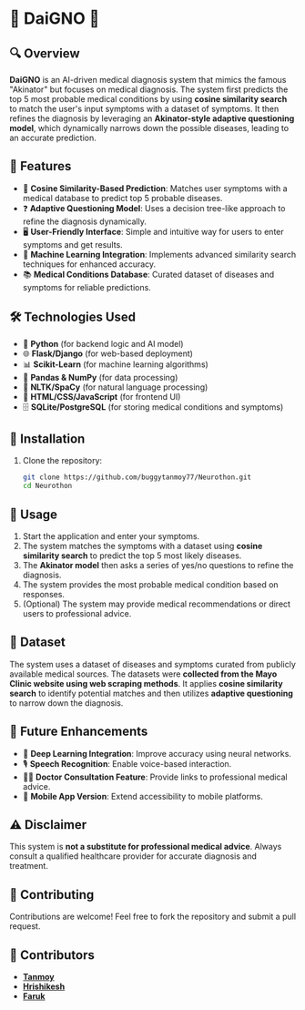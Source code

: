 # 🏥 DaiGNO 🤖

## 🔍 Overview
**DaiGNO** is an AI-driven medical diagnosis system that mimics the famous "Akinator" but focuses on medical diagnosis. The system first predicts the top 5 most probable medical conditions by using **cosine similarity search** to match the user's input symptoms with a dataset of symptoms. It then refines the diagnosis by leveraging an **Akinator-style adaptive questioning model**, which dynamically narrows down the possible diseases, leading to an accurate prediction.

## 🌟 Features
- 🏥 **Cosine Similarity-Based Prediction**: Matches user symptoms with a medical database to predict top 5 probable diseases.
- ❓ **Adaptive Questioning Model**: Uses a decision tree-like approach to refine the diagnosis dynamically.
- 🖥️ **User-Friendly Interface**: Simple and intuitive way for users to enter symptoms and get results.
- 🤖 **Machine Learning Integration**: Implements advanced similarity search techniques for enhanced accuracy.
- 📚 **Medical Conditions Database**: Curated dataset of diseases and symptoms for reliable predictions.

## 🛠️ Technologies Used
- 🐍 **Python** (for backend logic and AI model)
- 🌐 **Flask/Django** (for web-based deployment)
- 📊 **Scikit-Learn** (for machine learning algorithms)
- 🔢 **Pandas & NumPy** (for data processing)
- 📝 **NLTK/SpaCy** (for natural language processing)
- 🎨 **HTML/CSS/JavaScript** (for frontend UI)
- 🗄️ **SQLite/PostgreSQL** (for storing medical conditions and symptoms)

## 🚀 Installation
1. Clone the repository:
   ```bash
   git clone https://github.com/buggytanmoy77/Neurothon.git
   cd Neurothon
   ```

## 🏃 Usage
1. Start the application and enter your symptoms.
2. The system matches the symptoms with a dataset using **cosine similarity search** to predict the top 5 most likely diseases.
3. The **Akinator model** then asks a series of yes/no questions to refine the diagnosis.
4. The system provides the most probable medical condition based on responses.
5. (Optional) The system may provide medical recommendations or direct users to professional advice.

## 📂 Dataset
The system uses a dataset of diseases and symptoms curated from publicly available medical sources. The datasets were **collected from the Mayo Clinic website using web scraping methods**. It applies **cosine similarity search** to identify potential matches and then utilizes **adaptive questioning** to narrow down the diagnosis.

## 🔮 Future Enhancements
- 🧠 **Deep Learning Integration**: Improve accuracy using neural networks.
- 🎙️ **Speech Recognition**: Enable voice-based interaction.
- 👨‍⚕️ **Doctor Consultation Feature**: Provide links to professional medical advice.
- 📱 **Mobile App Version**: Extend accessibility to mobile platforms.

## ⚠️ Disclaimer
This system is **not a substitute for professional medical advice**. Always consult a qualified healthcare provider for accurate diagnosis and treatment.

## 🤝 Contributing
Contributions are welcome! Feel free to fork the repository and submit a pull request.

## 👥 Contributors
- **[Tanmoy](https://github.com/buggytanmoy77)**
- **[Hrishikesh](https://github.com/wardayX)**
- **[Faruk](https://github.com/Faruk0713)**

